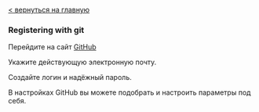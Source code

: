 [< вернуться на главную](./readme.md)

### Registering with git

Перейдите на сайт [GitHub](https://github.com/)

Укажите действующую электронную почту.

Создайте логин и надёжный пароль.

В настройках GitHub вы можете подобрать и настроить параметры под себя.